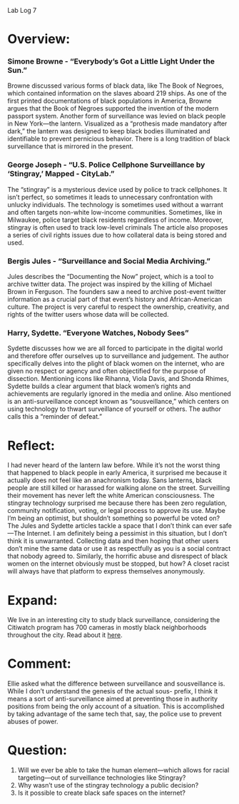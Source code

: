 Lab Log 7

# Overview: 

### Simone Browne - “Everybody’s Got a Little Light Under the Sun.”

Browne discussed various forms of black data, like The Book of Negroes, which contained information on the slaves aboard 219 ships. As one of the first printed documentations of black populations in America, Browne argues that the Book of Negroes supported the invention of the modern passport system. Another form of surveillance was levied on black people in New York—the lantern. Visualized as a “prothesis made mandatory after dark,” the lantern was designed to keep black bodies illuminated and identifiable to prevent pernicious behavior. There is a long tradition of black surveillance that is mirrored in the present.

### George Joseph -  “U.S. Police Cellphone Surveillance by ‘Stingray,’ Mapped - CityLab.”

The “stingray” is a mysterious device used by police to track cellphones. It isn’t perfect, so sometimes it leads to unnecessary confrontation with unlucky individuals. The technology is sometimes used without a warrant and often targets non-white low-income communities. Sometimes, like in Milwaukee, police target black residents regardless of income. Moreover, stingray is often used to track low-level criminals The article also proposes a series of civil rights issues due to how collateral data is being stored and used.

### Bergis Jules - “Surveillance and Social Media Archiving.”

Jules describes the “Documenting the Now” project, which is a tool to archive twitter data. The project was inspired by the killing of Michael Brown in Ferguson. The founders saw a need to archive post-event twitter information as a crucial part of that event’s history and African-American culture. The project is very careful to respect the ownership, creativity, and rights of the twitter users whose data will be collected.

### Harry, Sydette. “Everyone Watches, Nobody Sees”

Sydette discusses how we are all forced to participate in the digital world and therefore offer ourselves up to surveillance and judgement. The author specifically delves into the plight of black women on the internet, who are given no respect or agency and often objectified for the purpose of dissection. Mentioning icons like Rihanna, Viola Davis, and Shonda Rhimes, Sydette builds a clear argument that black women’s rights and achievements are regularly ignored in the media and online. Also mentioned is an anti-surveillance concept known as “sousveillance,” which centers on using technology to thwart surveillance of yourself or others. The author calls this a “reminder of defeat.”

# Reflect:

I had never heard of the lantern law before. While it’s not the worst thing that happened to black people in early America, it surprised me because it actually does not feel like an anachronism today. Sans lanterns, black people are still killed or harassed for walking alone on the street. Surveilling their movement has never left the white American consciousness. The stingray technology surprised me because there has been zero regulation, community notification, voting, or legal process to approve its use. Maybe I’m being an optimist, but shouldn’t something so powerful be voted on? The Jules and Sydette articles tackle a space that I don’t think can ever safe—The Internet. I am definitely being a pessimist in this situation, but I don’t think it is unwarranted. Collecting data and then hoping that other users don’t mine the same data or use it as respectfully as you is a social contract that nobody agreed to. Similarly, the horrific abuse and disrespect of black women on the internet obviously must be stopped, but how? A closet racist will always have that platform to express themselves anonymously.

# Expand:

We live in an interesting city to study black surveillance, considering the Citiwatch program has 700 cameras in mostly black neighborhoods throughout the city. Read about it [here](http://www.citypaper.com/news/features/bcp-012716-night-citiwatch-20160127-story.html).

# Comment:

Ellie asked what the difference between surveillance and sousveillance is. While I don’t understand the genesis of the actual sous- prefix, I think it means a sort of anti-surveillance aimed at preventing those in authority positions from being the only account of a situation. This is accomplished by taking advantage of the same tech that, say, the police use to prevent abuses of power. 

# Question:

1. Will we ever be able to take the human element—which allows for racial targeting—out of surveillance technologies like Stingray?
2. Why wasn’t use of the stingray technology a public decision?
3. Is it possible to create black safe spaces on the internet?
